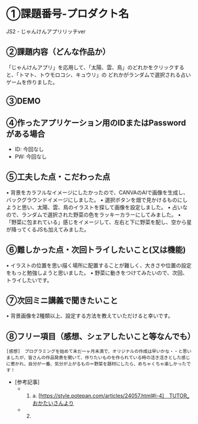 # ①課題番号-プロダクト名
JS2 - じゃんけんアプリリッチver

## ②課題内容（どんな作品か）

「じゃんけんアプリ」を応用して、「太陽、雲、鳥」のどれかをクリックすると、「トマト、トウモロコシ、キュウリ」の どれかがランダムで選択される占いゲームを作りました。

## ③DEMO



## ④作ったアプリケーション用のIDまたはPasswordがある場合

- ID: 今回なし
- PW: 今回なし

## ⑤工夫した点・こだわった点

•	背景をカラフルなイメージにしたかったので、CANVAのAIで画像を生成し、バックグラウンドイメージにしました。
•	選択ボタンを畑で見かけるものにしようと思い、太陽、雲、鳥のイラストを探して画像を設定しました。
•	占いなので、ランダムで選択された野菜の色をラッキーカラーにしてみました。
•	「野菜に包まれている」感じをイメージして、左右と下に野菜を配し、空から星が降ってくるJSも加えてみました。

## ⑥難しかった点・次回トライしたいこと(又は機能)

•	イラストの位置を思い描く場所に配置することが難しく、大きさや位置の設定をもっと勉強しようと思いました。
•	野菜に動きをつけてみたいので、次回、トライしたいです。

## ⑦次回ミニ講義で聞きたいこと

•	背景画像を2種類以上、設定する方法を教えていただけると幸いです。

## ⑧フリー項目（感想、シェアしたいこと等なんでも）

	[感想]　プログラミングを始めて未だ一ヶ月未満で、オリジナルの作成は早いかな・・と思いましたが、皆さんの作品発表を聞いて、作りたいものを作られている時の活き活きとした感じに惹かれ、自分が一番、気分が上がるもの＝野菜を題材にしたら、めちゃくちゃ楽しかったです！
- [参考記事]
  - 1. a.	[https://style.potepan.com/articles/24057.html#i-4]　TUTOR_おかたいさんより
  - 2. 

